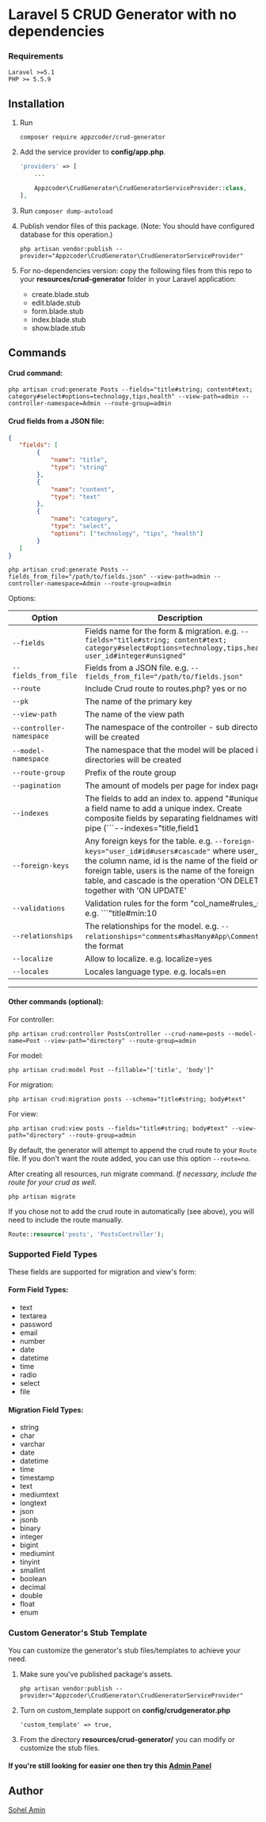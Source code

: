 # Laravel 5 CRUD Generator with no dependencies

### Requirements
    Laravel >=5.1
    PHP >= 5.5.9

## Installation

1. Run
    ```
    composer require appzcoder/crud-generator
    ```

2. Add the service provider to **config/app.php**.
    ```php
    'providers' => [
        ...

        Appzcoder\CrudGenerator\CrudGeneratorServiceProvider::class,
    ],
    ```
    
3. Run ```composer dump-autoload```

4. Publish vendor files of this package. (Note: You should have configured database for this operation.)
    ```
    php artisan vendor:publish --provider="Appzcoder\CrudGenerator\CrudGeneratorServiceProvider"
    ```
    
5. For no-dependencies version: copy the following files from this repo to your **resources/crud-generator** folder in your Laravel application:
	- create.blade.stub
	- edit.blade.stub
	- form.blade.stub
	- index.blade.stub
	- show.blade.stub



## Commands

#### Crud command:


```
php artisan crud:generate Posts --fields="title#string; content#text; category#select#options=technology,tips,health" --view-path=admin --controller-namespace=Admin --route-group=admin
```

#### Crud fields from a JSON file:

```json
{
   "fields": [
        {
            "name": "title",
            "type": "string"
        },
        {
            "name": "content",
            "type": "text"
        },
        {
            "name": "category",
            "type": "select",
            "options": ["technology", "tips", "health"]
        }
   ]
}
```

```
php artisan crud:generate Posts --fields_from_file="/path/to/fields.json" --view-path=admin --controller-namespace=Admin --route-group=admin
```

Options:

| Option    | Description |
| ---       | ---     |
| `--fields` | Fields name for the form & migration. e.g. ```--fields="title#string; content#text; category#select#options=technology,tips,health; user_id#integer#unsigned"``` |
| `--fields_from_file` | Fields from a JSON file. e.g. ```--fields_from_file="/path/to/fields.json"``` |
| `--route` | Include Crud route to routes.php? yes or no |
| `--pk` | The name of the primary key |
| `--view-path` | The name of the view path |
| `--controller-namespace` | The namespace of the controller - sub directories will be created |
| `--model-namespace` | The namespace that the model will be placed in - directories will be created |
| `--route-group` | Prefix of the route group |
| `--pagination` | The amount of models per page for index pages |
| `--indexes` | The fields to add an index to. append "#unique" to a field name to add a unique index. Create composite fields by separating fieldnames with a pipe (```--indexes="title,field1|field2#unique"``` will create normal index on title, and unique composite on fld1 and fld2) |
| `--foreign-keys` | Any foreign keys for the table. e.g. ```--foreign-keys="user_id#id#users#cascade"``` where user_id is the column name, id is the name of the field on the foreign table, users is the name of the foreign table, and cascade is the operation 'ON DELETE' together with 'ON UPDATE' |
| `--validations` | Validation rules for the form "col_name#rules_set" e.g. ```"title#min:10|max:30|required"``` - See https://laravel.com/docs/master/validation#available-validation-rules |
| `--relationships` | The relationships for the model. e.g. ```--relationships="comments#hasMany#App\Comment"``` in the format |
| `--localize` | Allow to localize. e.g. localize=yes  |
| `--locales`  | Locales language type. e.g. locals=en |

-----------


#### Other commands (optional):

For controller:

```
php artisan crud:controller PostsController --crud-name=posts --model-name=Post --view-path="directory" --route-group=admin
```

For model:

```
php artisan crud:model Post --fillable="['title', 'body']"
```

For migration:

```
php artisan crud:migration posts --schema="title#string; body#text"
```

For view:

```
php artisan crud:view posts --fields="title#string; body#text" --view-path="directory" --route-group=admin
```

By default, the generator will attempt to append the crud route to your ```Route``` file. If you don't want the route added, you can use this option ```--route=no```.

After creating all resources, run migrate command. *If necessary, include the route for your crud as well.*

```
php artisan migrate
```

If you chose not to add the crud route in automatically (see above), you will need to include the route manually.
```php
Route::resource('posts', 'PostsController');
```

### Supported Field Types

These fields are supported for migration and view's form:

#### Form Field Types:
* text
* textarea
* password
* email
* number
* date
* datetime
* time
* radio
* select
* file

#### Migration Field Types:
* string
* char
* varchar
* date
* datetime
* time
* timestamp
* text
* mediumtext
* longtext
* json
* jsonb
* binary
* integer
* bigint
* mediumint
* tinyint
* smallint
* boolean
* decimal
* double
* float
* enum


### Custom Generator's Stub Template

You can customize the generator's stub files/templates to achieve your need.

1. Make sure you've published package's assets.
    ```
    php artisan vendor:publish --provider="Appzcoder\CrudGenerator\CrudGeneratorServiceProvider"
    ```

2. Turn on custom_template support on **config/crudgenerator.php**
    ```
    'custom_template' => true,
    ```
3. From the directory **resources/crud-generator/** you can modify or customize the stub files.

#### If you're still looking for easier one then try this [Admin Panel](https://github.com/appzcoder/laravel-admin)

## Author

[Sohel Amin](http://www.sohelamin.com)
